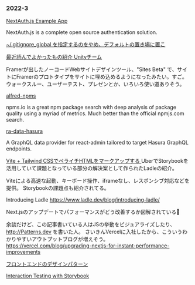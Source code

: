 ### 2022-3

[ NextAuth.js Example App ]( https://github.com/nextauthjs/next-auth-example )
  
  NextAuth.js is a complete open source authentication solution.


[ ~/.gitignore_global を指定するのをやめ、デフォルトの置き場に置こ ]( https://zenn.dev/qnighy/articles/1a756f2857dc20 )

[ 最近読んでよかったもの紹介 Unityチーム ]( https://note.com/reality_eng/n/nd95f6bbe2ed5 )

Framerが出したノーコードWebサイトデザインツール、"Sites Beta" で、サイトにFramerのプロトタイプをサイトに埋め込めるようになったみたい。すご。
ウォークスルー、ユーザーテスト、プレゼンとか、いろいろ使い道ありそう。

[ alfred-npms ]( https://github.com/sindresorhus/alfred-npms )

npms.io is a great npm package search with deep analysis of package quality using a myriad of metrics. Much better than the official npmjs.com search.

[ ra-data-hasura ]( https://github.com/hasura/ra-data-hasura )

  A GraphQL data provider for react-admin tailored to target Hasura GraphQL endpoints.

[ Vite + Tailwind CSSでペライチHTMLをマークアップする ]( https://zenn.dev/mottox2/articles/vite-tailwind )
UberでStorybookを活用していて課題となっている部分の解決案として作られたLadleの紹介。

Viteによる高速な起動、キーボード操作、iframeなし、レスポンシブ対応などを提供。
Storybookの課題点も紹介されてる。

Introducing Ladle https://www.ladle.dev/blog/introducing-ladle/

Next.jsのアップデートでパフォーマンスがどう改善するか図解されている👀

余談だけど、この記事書いている人はJSの挙動をビジュアライズしたり、http://Patterns.dev を書いた人。
さいきんVercelに入社したから、こういうわかりやすいアウトプットブログが増えそう。
https://vercel.com/blog/upgrading-nextjs-for-instant-performance-improvements

[ フロントエンドのデザインパターン ]( https://zenn.dev/morinokami/books/learning-patterns-1/viewer )

[ Interaction Testing with Storybook ]( https://storybook.js.org/blog/interaction-testing-with-storybook/ )

[  ](  )
[  ](  )
[  ](  )
[  ](  )
[  ](  )
[  ](  )
[  ](  )
[  ](  )
[  ](  )
[  ](  )
[  ](  )
[  ](  )
[  ](  )
[  ](  )
[  ](  )
[  ](  )
[  ](  )
[  ](  )
[  ](  )
[  ](  )
[  ](  )
[  ](  )
[  ](  )
[  ](  )
[  ](  )
[  ](  )
[  ](  )
[  ](  )
[  ](  )
[  ](  )
[  ](  )
[  ](  )
[  ](  )
[  ](  )
[  ](  )
[  ](  )
[  ](  )
[  ](  )
[  ](  )
[  ](  )
[  ](  )
[  ](  )
[  ](  )
[  ](  )
[  ](  )
[  ](  )
[  ](  )
[  ](  )
[  ](  )
[  ](  )
[  ](  )
[  ](  )
[  ](  )
[  ](  )
[  ](  )
[  ](  )



